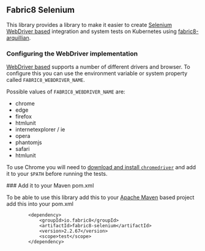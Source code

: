 ## Fabric8 Selenium 

This library provides a library to make it easier to create [Selenium WebDriver based](http://www.seleniumhq.org/projects/webdriver/) integration and system tests on Kubernetes using [fabric8-arquillian](https://github.com/fabric8io/fabric8/tree/master/components/fabric8-arquillian).

 
### Configuring the WebDriver implementation

[WebDriver based](http://www.seleniumhq.org/projects/webdriver/) supports a number of different drivers and browser. To configure this you can use the environment variable or system property called `FABRIC8_WEBDRIVER_NAME`.
 
Possible values of `FABRIC8_WEBDRIVER_NAME` are:
 
 * chrome
 * edge
 * firefox
 * htmlunit
 * internetexplorer / ie
 * opera
 * phantomjs
 * safari
 * htmlunit

To use Chrome you will need to [download and  install `chromedriver`](https://sites.google.com/a/chromium.org/chromedriver/downloads) and add it to your `$PATH` before running the tests.  

### Add it to your Maven pom.xml

To be able to use this library add this to your [Apache Maven](http://maven.apache.org/) based project add this into your pom.xml

            <dependency>
                <groupId>io.fabric8</groupId>
                <artifactId>fabric8-selenium</artifactId>
                <version>2.2.67</version>
                <scope>test</scope>
            </dependency>


